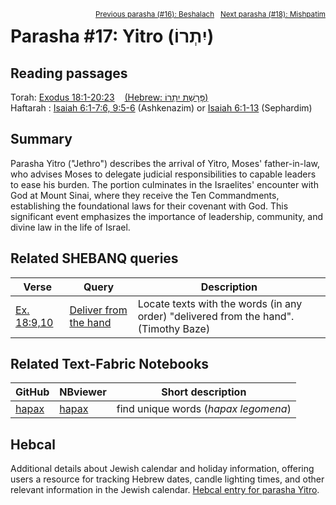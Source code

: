 <span style="float: right;"><sup><a href="../16%20-%20Beshalach">Previous parasha (#16): Beshalach</a> &nbsp;&nbsp;<a href="../18%20-%20Mishpatim">Next parasha (#18): Mishpatim</a></sup></span>

# Parasha #17: Yitro (יִתְרוֹ)

## Reading passages

Torah: <a href="https://www.stepbible.org/?q=version=NASB2020|reference=Ex.18:1-20:23&options=HNVUG" target="_blank">Exodus 18:1-20:23</a> &nbsp;&nbsp; <a href="https://tikkun.io/#/p/yitro" target="_blank">(Hebrew: פָּרָשַׁת יִתְרוֹ)</a><br>
Haftarah : <a href="https://www.stepbible.org/?q=version=NASB2020|reference=Is.6:1-7;9:5-6&options=HNVUG" target="_blank">Isaiah 6:1-7:6, 9:5-6</a> (Ashkenazim) or <a href="https://www.stepbible.org/?q=version=NASB2020|reference=Is.6:1-13&options=HNVUG" target="_blank">Isaiah 6:1-13</a> (Sephardim)

## Summary

Parasha Yitro ("Jethro") describes the arrival of Yitro, Moses' father-in-law, who advises Moses to delegate judicial responsibilities to capable leaders to ease his burden. The portion culminates in the Israelites' encounter with God at Mount Sinai, where they receive the Ten Commandments, establishing the foundational laws for their covenant with God. This significant event emphasizes the importance of leadership, community, and divine law in the life of Israel.

## Related SHEBANQ queries

Verse | Query | Description
--- | --- | ---
<a href="https://www.stepbible.org/?q=version=NASB2020\|reference=Ex. 18:9,10&options=HNVUG" target="_blank">Ex. 18:9,10</a>|  <a href="https://shebanq.ancient-data.org/hebrew/text?iid=5471&version=2021&page=1&mr=r&qw=q" target="_blank">Deliver from the hand</a>| Locate texts with the words (in any order) "delivered from the hand". (Timothy Baze)

## Related Text-Fabric Notebooks

GitHub | NBviewer | Short description
---|---|---
[hapax](hapax.ipynb) | <a href="https://nbviewer.org/github/tonyjurg/Parashot/blob/main/WeeklyParasha/17%20-%20Yitro/hapax.ipynb" target="_blank">hapax</a> | find unique words (*hapax legomena*)


## Hebcal

Additional details about Jewish calendar and holiday information, offering users a resource for tracking Hebrew dates, candle lighting times, and other relevant information in the Jewish calendar. <a href="https://www.hebcal.com/sedrot/yitro" target="_blank">Hebcal entry for parasha Yitro</a>.
